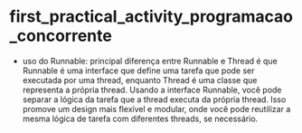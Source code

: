 # first_practical_activity_programacao_concorrente

- uso do Runnable:  principal diferença entre Runnable e Thread é que Runnable é uma interface que define uma tarefa que pode ser executada por uma thread, enquanto Thread é uma classe que representa a própria thread. Usando a interface Runnable, você pode separar a lógica da tarefa que a thread executa da própria thread. Isso promove um design mais flexível e modular, onde você pode reutilizar a mesma lógica de tarefa com diferentes threads, se necessário.